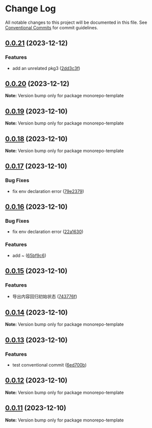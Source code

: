 # Change Log

All notable changes to this project will be documented in this file.
See [Conventional Commits](https://conventionalcommits.org) for commit guidelines.

## [0.0.21](https://github.com/lexmin0412/monorepo-template/compare/v0.0.20...v0.0.21) (2023-12-12)


### Features

* add an unrelated pkg3 ([2dd3c3f](https://github.com/lexmin0412/monorepo-template/commit/2dd3c3f2def33a2e95efa7c63cac957db37c23b1))





## [0.0.20](https://github.com/lexmin0412/monorepo-template/compare/v0.0.19...v0.0.20) (2023-12-12)

**Note:** Version bump only for package monorepo-template





## [0.0.19](https://github.com/lexmin0412/monorepo-template/compare/v0.0.18...v0.0.19) (2023-12-10)

**Note:** Version bump only for package monorepo-template





## [0.0.18](https://github.com/lexmin0412/monorepo-template/compare/v0.0.17...v0.0.18) (2023-12-10)

**Note:** Version bump only for package monorepo-template





## [0.0.17](https://github.com/lexmin0412/monorepo-template/compare/v0.0.16...v0.0.17) (2023-12-10)


### Bug Fixes

* fix env declaration error ([79e2379](https://github.com/lexmin0412/monorepo-template/commit/79e23795ad4313a00c4d822971a5f97ca1c4e686))





## [0.0.16](https://github.com/lexmin0412/monorepo-template/compare/v0.0.15...v0.0.16) (2023-12-10)


### Bug Fixes

* fix env declaration error ([22a1630](https://github.com/lexmin0412/monorepo-template/commit/22a1630d7c40660e9289fbc7167e1f212dbafe8c))


### Features

* add ~ ([65bf9c6](https://github.com/lexmin0412/monorepo-template/commit/65bf9c67a9d9079351f49be4a7a27765e867a4c2))





## [0.0.15](https://github.com/lexmin0412/monorepo-template/compare/v0.0.14...v0.0.15) (2023-12-10)


### Features

* 导出内容回归初始状态 ([743776f](https://github.com/lexmin0412/monorepo-template/commit/743776f14e4c344ce7433d7d2532e10135f7d49e))





## [0.0.14](https://github.com/lexmin0412/monorepo-template/compare/v0.0.13...v0.0.14) (2023-12-10)

**Note:** Version bump only for package monorepo-template





## [0.0.13](https://github.com/lexmin0412/monorepo-template/compare/v0.0.12...v0.0.13) (2023-12-10)


### Features

* test conventional commit ([6ed700b](https://github.com/lexmin0412/monorepo-template/commit/6ed700baf5338c71580770c3cd0c706421de0882))





## [0.0.12](https://github.com/lexmin0412/monorepo-template/compare/v0.0.11...v0.0.12) (2023-12-10)

**Note:** Version bump only for package monorepo-template





## [0.0.11](https://github.com/lexmin0412/monorepo-template/compare/v0.0.10...v0.0.11) (2023-12-10)

**Note:** Version bump only for package monorepo-template

